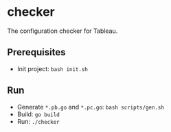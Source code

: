 # checker
The configuration checker for Tableau.

## Prerequisites

- Init project: `bash init.sh`

## Run

- Generate `*.pb.go` and `*.pc.go`: `bash scripts/gen.sh`
- Build: `go build`
- Run: `./checker`


